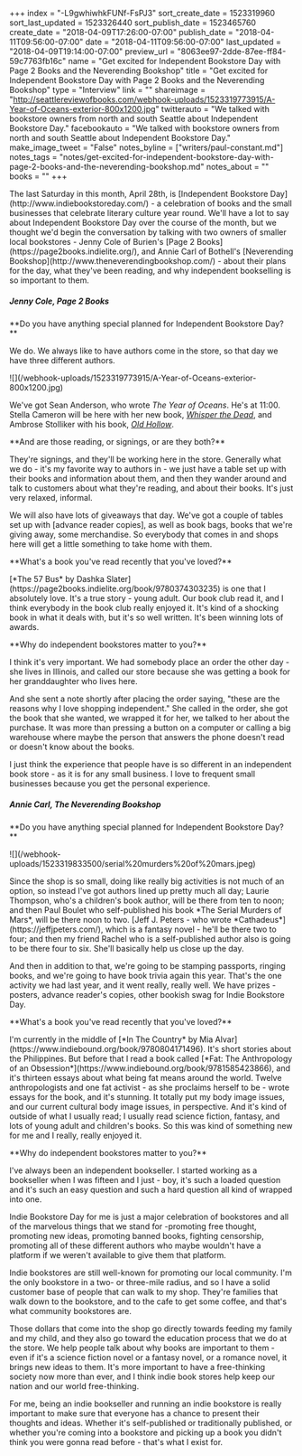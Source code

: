 +++
index = "-L9gwhiwhkFUNf-FsPJ3"
sort_create_date = 1523319960
sort_last_updated = 1523326440
sort_publish_date = 1523465760
create_date = "2018-04-09T17:26:00-07:00"
publish_date = "2018-04-11T09:56:00-07:00"
date = "2018-04-11T09:56:00-07:00"
last_updated = "2018-04-09T19:14:00-07:00"
preview_url = "8063ee97-2dde-87ee-ff84-59c7763fb16c"
name = "Get excited for Independent Bookstore Day with Page 2 Books and the Neverending Bookshop"
title = "Get excited for Independent Bookstore Day with Page 2 Books and the Neverending Bookshop"
type = "Interview"
link = ""
shareimage = "http://seattlereviewofbooks.com/webhook-uploads/1523319773915/A-Year-of-Oceans-exterior-800x1200.jpg"
twitterauto = "We talked with bookstore owners from north and south Seattle about Independent Bookstore Day."
facebookauto = "We talked with bookstore owners from north and south Seattle about Independent Bookstore Day."
make_image_tweet = "False"
notes_byline = ["writers/paul-constant.md"]
notes_tags = "notes/get-excited-for-independent-bookstore-day-with-page-2-books-and-the-neverending-bookshop.md"
notes_about = ""
books = ""
+++
<p class="intro">The last Saturday in this month, April 28th, is [Independent Bookstore Day](http://www.indiebookstoreday.com/) - a celebration of books and the small businesses that celebrate literary culture year round. We'll have a lot to say about Independent Bookstore Day over the course of the month, but we thought we'd begin the conversation by talking with two owners of smaller local bookstores - Jenny Cole of Burien's [Page 2 Books](https://page2books.indielite.org/), and Annie Carl of Bothell's [Neverending Bookshop](http://www.theneverendingbookshop.com/) - about their plans for the day, what they've been reading, and why independent bookselling is so important to them.</p>

<p class="noindent"><h5>Jenny Cole, Page 2 Books</h5></p>

<p class="noindent">**Do you have anything special planned for Independent Bookstore Day?**</p>

<p class="noindent">We do. We always like to have authors come in the store, so that day we have three different authors.</p>

<p class="image-left">![](/webhook-uploads/1523319773915/A-Year-of-Oceans-exterior-800x1200.jpg)</p>

We've got Sean Anderson, who wrote *The Year of Oceans*. He's at 11:00. Stella Cameron will be here with her new book, [*Whisper the Dead*](https://page2books.indielite.org/book/9781780290997), and Ambrose Stolliker with his book, [*Old Hollow*](https://page2books.indielite.org/book/9781946024206).

<p class="noindent">**And are those reading, or signings, or are they both?**</p>

<p class="noindent">They're signings, and they'll be working here in the store. Generally what we do - it's my favorite way to authors in - we just have a table set up with their books and information about them, and then they wander around and talk to customers about what they're reading, and about their books. It's just very relaxed, informal.</p>

We will also have lots of giveaways that day. We've got a couple of tables set up with [advance reader copies], as well as book bags, books that we're giving away, some merchandise. So everybody that comes in and shops here will get a little something to take home with them.

<p class="noindent">**What's a book you've read recently that you've loved?**</p>

<p class="noindent">[*The 57 Bus* by Dashka Slater](https://page2books.indielite.org/book/9780374303235) is one that I absolutely love. It's a true story - young adult. Our book club read it, and I think everybody in the book club really enjoyed it. It's kind of a shocking book in what it deals with, but it's so well written. It's been winning lots of awards.</p>

<p class="noindent">**Why do independent bookstores matter to you?**</p>

<p class="noindent">I think it's very important. We had somebody place an order the other day - she lives in Illinois, and called our store because she was getting a book for her granddaughter who lives here.</p> 

And she sent a note shortly after placing the order saying, "these are the reasons why I love shopping independent." She called in the order, she got the book that she wanted, we wrapped it for her, we talked to her about the purchase. It was more than pressing a button on a computer or calling a big warehouse where maybe the person that answers the phone doesn't read or doesn't know about the books. 

I just think the experience that people have is so different in an independent book store - as it is for any small business. I love to frequent small businesses because you get the personal experience.

<p class="noindent"><h5>Annie Carl, The Neverending Bookshop</h5></p>

<p class="noindent">**Do you have anything special planned for Independent Bookstore Day?**</p>

<p class="image-left">![](/webhook-uploads/1523319833500/serial%20murders%20of%20mars.jpeg)</p>
<p class="noindent">Since the shop is so small, doing like really big activities is not much of an option, so instead I've got authors lined up pretty much all day; Laurie Thompson, who's a children's book author, will be there from ten to noon; and then Paul Boulet who self-published his book *The Serial Murders of Mars*, will be there noon to two. [Jeff J. Peters - who wrote *Cathadeus*](https://jeffjpeters.com/), which is a fantasy novel - he'll be there two to four; and then my friend Rachel who is a self-published author also is going to be there four to six. She'll basically help us close up the day.</p>

And then in addition to that, we're going to be stamping passports, ringing books, and we're going to have book trivia again this year. That's the one activity we had last year, and it went really, really well. We have prizes - posters, advance reader's copies, other bookish swag for Indie Bookstore Day. 

<p class="noindent">**What's a book you've read recently that you've loved?**</p>

<p class="noindent">I'm currently in the middle of [*In The Country* by Mia Alvar](https://www.indiebound.org/book/9780804171496). It's short stories about the Philippines. But before that I read a book called [*Fat: The Anthropology of an Obsession*](https://www.indiebound.org/book/9781585423866), and it's thirteen essays about what being fat means around the world. Twelve anthropologists and one fat activist - as she proclaims herself to be - wrote essays for the book, and it's stunning. It totally put my body image issues, and our current cultural body image issues, in perspective. And it's kind of outside of what I usually read; I usually read science fiction, fantasy, and lots of young adult and children's books. So this was kind of something new for me and I really, really enjoyed it.</p>

<p class="noindent">**Why do independent bookstores matter to you?**</p>

<p class="noindent">I've always been an independent bookseller. I started working as a bookseller when I was fifteen and I just - boy, it's such a loaded question and it's such an easy question and such a hard question all kind of wrapped into one.</p> 

Indie Bookstore Day for me is just a major celebration of bookstores and all of the marvelous things that we stand for -promoting free thought, promoting new ideas, promoting banned books, fighting censorship, promoting all of these different authors who maybe wouldn't have a platform if we weren't available to give them that platform.

Indie bookstores are still well-known for promoting our local community. I'm the only bookstore in a two- or three-mile radius, and so I have a solid customer base of people that can walk to my shop. They're families that walk down to the bookstore, and to the cafe to get some coffee, and that's what community bookstores are. 

Those dollars that come into the shop go directly towards feeding my family and my child, and they also go toward the education process that we do at the store. We help people talk about why books are important to them - even if it's a science fiction novel or a fantasy novel, or a romance novel, it brings new ideas to them. It's more important to have a free-thinking society now more than ever, and I think indie book stores help keep our nation and our world free-thinking. 

For me, being an indie bookseller and running an indie bookstore is really important to make sure that everyone has a chance to present their thoughts and ideas. Whether it's self-published or traditionally published, or whether you're coming into a bookstore and picking up a book you didn't think you were gonna read before - that's what I exist for.





